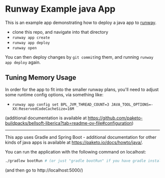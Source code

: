 

# Runway Example java App

This is an example app demonstrating how to deploy a java app
to [runway](https://runway.planetary-quantum.com/).

* clone this repo, and navigate into that directory
* `runway app create`
* `runway app deploy`
* `runway open`

You can then deploy changes by `git commit`ing them, and running `runway app
deploy` again.

## Tuning Memory Usage

In order for the app to fit into the smaller runway plans, you'll need to adjust
some runtime config options, via something like:

* `runway app config set BPL_JVM_THREAD_COUNT=3 JAVA_TOOL_OPTIONS=-XX:ReservedCodeCacheSize=16M`

(additional documentation is available at https://github.com/paketo-buildpacks/bellsoft-liberica?tab=readme-ov-file#configuration)

---

This app uses Gradle and Spring Boot - additional documentation for other kinds
of java apps is available at https://paketo.io/docs/howto/java/.

You can run the application with the following command on localhost:

```sh
./gradlew bootRun # (or just "gradle bootRun" if you have gradle installed)
```

(and then go to http://localhost:5000/)

